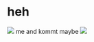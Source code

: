 # heh
![](https://64.media.tumblr.com/06e3127c652f27d3cf1ece9e1bb47a7f/03bd944b056fe23f-46/s1280x1920/3c64ca6322a99d0bc981a8c6f36f7ede12c5cf0e.pnj)
me and kommt maybe
![](https://media.discordapp.net/attachments/1281461270457090089/1281935240511881216/image.png?ex=66dd86ba&is=66dc353a&hm=3a93440efc8fe6cd0990396a4ef35612f4ddae97ef4abdc91de4f3d680d55cab&=&format=webp&quality=lossless)
